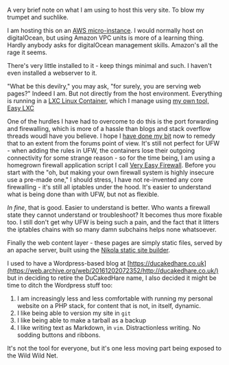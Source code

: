 <!-- 
.. title: About this site
.. slug: about-this-site
.. date: 2017-04-08 20:51:07 UTC+01:00
.. tags: 
.. category: 
.. link: 
.. description: 
.. type: text
-->

A very brief note on what I am using to host this very site. To blow my trumpet and suchlike.

I am hosting this on an [AWS micro-instance](https://docs.aws.amazon.com/AWSEC2/latest/UserGuide/concepts_micro_instances.html). I would normally host on digitalOcean, but using Amazon VPC units is more of a learning thing. Hardly anybody asks for digitalOcean management skills. Amazon's all the rage it seems.

There's very little installed to it - keep things minimal and such. I haven't even installed a webserver to it.

"What be this devilry," you may ask, "for surely, you are serving web pages?" Indeed I am. But not directly from the host environment. Everything is running in a [LXC Linux Container](https://en.wikipedia.org/wiki/LXC), which I manage using [my own tool, Easy LXC](https://gitlab.taikedz.net/taikedz/easy-lxc)

One of the hurdles I have had to overcome to do this is the port forwarding and firewalling, which is more of a hassle than blogs and stack overflow threads woudl have you believe. I hope I [have done my bit](https://serverfault.com/questions/841951/cannot-port-forward-with-ufw-on-ubuntu) now to remedy that to an extent from the forums point of view. It's still not perfect for UFW - when adding the rules in UFW, the containers lose their outgoing connectivity for some strange reason - so for the time being, I am using a homegrown firewall application script I call [Very Easy Firewall](https://gitlab.taikedz.net/taikedz/vefirewall). Before you start with the "oh, but making your own firewall system is highly insecure use a pre-made one," I should stress, I have not re-invented any core firewalling - it's still all iptables under the hood. It's easier to understand what is being done than with UFW, but not as flexible.

*In fine*, that is good. Easier to understand is better. Who wants a firewall state they cannot understand or troubleshoot? It becomes thus more fixable too. I still don't get why UFW is being such a pain, and the fact that it litters the iptables chains with so many damn subchains helps none whatsoever.

Finally the web content layer - these pages are simply static files, served by an apache server, built using the [Nikola static site builder](https://getnikola.com/).

I used to have a Wordpress-based blog at [https://ducakedhare.co.uk](https://web.archive.org/web/20161202072352/http://ducakedhare.co.uk/) but in deciding to retire the DuCakedHare name, I also decided it might be time to ditch the Wordpress stuff too:

1. I am increasingly less and less comfortable with running my personal website on a PHP stack, for content that is not, in itself, dynamic.
1. I like being able to version my site in `git`
1. I like being able to make a tarball as a backup
1. I like writing text as Markdown, in `vim`. Distractionless writing. No sodding buttons and ribbons.

It's not the tool for everyone, but it's one less moving part being exposed to the Wild Wild Net.

